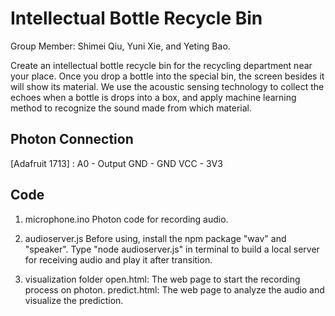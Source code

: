 # Intellectual Bottle Recycle Bin
Group Member: Shimei Qiu, Yuni Xie, and Yeting Bao.

Create an intellectual bottle recycle bin for the recycling department near your place. Once you drop a bottle into the special bin, the screen besides it will show its material. 
We use the acoustic sensing technology to collect the echoes when a bottle is drops into a box, and apply machine learning method to recognize the sound made from which material.

## Photon Connection
[Adafruit 1713] :
A0 - Output
GND - GND
VCC - 3V3

## Code
1. microphone.ino
Photon code for recording audio.

2. audioserver.js
Before using, install the npm package "wav" and "speaker".
Type "node audioserver.js" in terminal to build a local server for receiving audio and play it after transition.

3. visualization folder
open.html: The web page to start the recording process on photon.
predict.html: The web page to analyze the audio and visualize the prediction.
